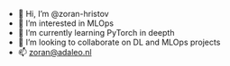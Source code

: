 - 👋 Hi, I’m @zoran-hristov
- 👀 I’m interested in MLOps
- 🌱 I’m currently learning PyTorch in deepth
- 💞️ I’m looking to collaborate on DL and MLOps projects
- 📫 zoran@adaleo.nl

<!---
zoran-hristov/zoran-hristov is a ✨ special ✨ repository because its `README.md` (this file) appears on your GitHub profile.
You can click the Preview link to take a look at your changes.
--->
